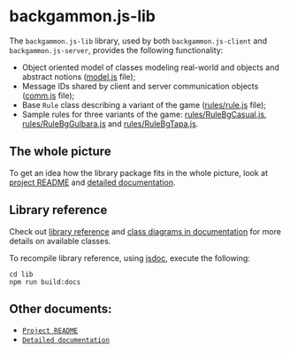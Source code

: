 # backgammon.js-lib

The `backgammon.js-lib` library, used by both `backgammon.js-client` and `backgammon.js-server`, provides the following functionality:

- Object oriented model of classes modeling real-world and objects and abstract notions ([model.js](model.js) file);
- Message IDs shared by client and server communication objects ([comm.js](comm.js) file);
- Base `Rule` class describing a variant of the game ([rules/rule.js](rules/rule.js) file);
- Sample rules for three variants of the game: [rules/RuleBgCasual.js](rules/RuleBgCasual.js), [rules/RuleBgGulbara.js](rules/RuleBgGulbara.js) and [rules/RuleBgTapa.js](rules/RuleBgTapa.js).

## The whole picture

To get an idea how the library package fits in the whole picture, look at
[project README](../README.md) and [detailed documentation](../docs/README.md).

## Library reference

Check out [library reference](https://cdn.rawgit.com/quasoft/backgammonjs/master/docs/backgammon.js-lib/0.0.1/index.html) and [class diagrams in documentation](../docs/README.md#model-classes) for more details on available classes.

To recompile library reference, using [jsdoc](http://usejsdoc.org/), execute the following:

```
cd lib
npm run build:docs
```

## Other documents:

- [`Project README`](../README.md)
- [`Detailed documentation`](../docs/README.md)
